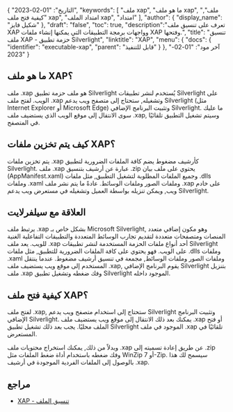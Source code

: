 {
"التاريخ": "01-02-2023",
  "keywords": [
"ملف xap",
"ما هو ملف xap",
"ملف",
"كيفية فتح ملف xap",
"امتداد الملف xap",
"امتداد"
],
  "author": {
"display_name": "شكيل فايز"
},
"draft": "false",
"toc": true,
  "description":"تعرف على تنسيق ملف XAP وواجهات برمجة التطبيقات التي يمكنها إنشاء ملفات XAP وفتحها.",
"title": "تنسيق ملف XAP - حزمة تطبيق Silverlight",
"linktitle": "XAP",
  "menu": {
    "docs": {
      "identifier": "executable-xap",
"parent": "قابل للتنفيذ"
}
},
"آخر مود": "01-02-2023"
}

## ما هو ملف XAP؟

ملف .xap هو ملف حزمة تطبيق Silverlight يُستخدم لنشر تطبيقات Silverlight على الويب. لفتح ملف .xap وتشغيله, ستحتاج إلى متصفح ويب يدعم Silverlight (مثل Internet Explorer أو Microsoft Edge) وتثبيت البرنامج الإضافي Silverlight. ما عليك سوى الانتقال إلى موقع الويب الذي يستضيف ملف .xap, وسيتم تشغيل التطبيق تلقائيًا في المتصفح.

## كيف يتم تخزين ملفات XAP؟

يتم تخزين ملفات .xap كأرشيف مضغوط يضم كافة الملفات الضرورية لتطبيق Silverlight. ملف .xap عبارة عن أرشيف بتنسيق .zip يحتوي على ملف بيان (AppManifest.xaml) وجميع الملفات المطلوبة لتشغيل التطبيق, مثل ملفات .dlls وملفات .xaml وملفات الصور وملفات الوسائط. عادةً ما يتم نشر ملف .xap على خادم ويب, ويمكن تنزيله بواسطة العميل وتشغيله في مستعرض ويب يدعم Silverlight.

## العلاقة مع سيلفرلايت

يرتبط ملف .xap بشكل خاص بـ Microsoft Silverlight, وهو مكون إضافي متعدد المنصات ومتصفحات متعددة لتقديم تجارب الوسائط المتعددة والتطبيقات التفاعلية الغنية للويب. يعد ملف .xap أحد أنواع ملفات الحزمة المستخدمة لنشر تطبيقات Silverlight على الويب. فهو يحتوي على كافة الملفات الضرورية للتطبيق, مثل ملفات .dlls وملفات .xaml وملفات الصور وملفات الوسائط, مجمعة في تنسيق أرشيف مضغوط. عندما ينتقل المستخدم إلى موقع ويب يستضيف ملف .xap, يقوم البرنامج الإضافي Silverlight بتنزيل ملف .xap وفك ضغطه وتشغيل تطبيق Silverlight الموجود داخله.

## كيفية فتح ملف XAP؟

لفتح ملف .xap, ستحتاج إلى استخدام متصفح ويب يدعم Silverlight وتثبيت البرنامج الإضافي Silverlight. يمكنك بعد ذلك الانتقال إلى موقع ويب يستضيف ملف .xap أو فتح الملف محليًا. يجب بعد ذلك تشغيل تطبيق Silverlight الموجود في ملف .xap تلقائيًا في المستعرض.

وبدلاً من ذلك, يمكنك استخراج محتويات ملف .xap عن طريق إعادة تسميته إلى .zip وفك ضغطه باستخدام أداة ضغط الملفات مثل WinZip أو 7-Zip. سيسمح لك هذا بالوصول إلى الملفات الفردية الموجودة في أرشيف .xap.

## مراجع
* [XAP - تنسيق الملف](https://en.wikipedia.org/wiki/XAP_(file_format))


